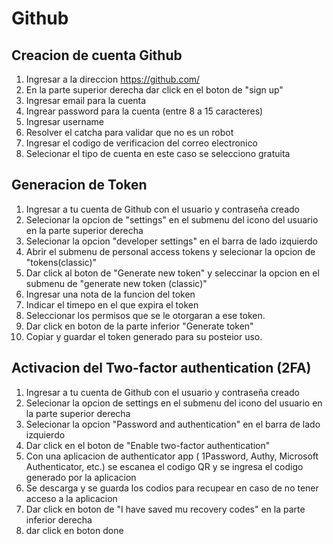 # Github

## Creacion de cuenta Github

1. Ingresar a la direccion https://github.com/
1. En la parte superior derecha dar click en el boton de "sign up"
1. Ingresar email para la cuenta
1. Ingrear password para la cuenta (entre 8 a 15 caracteres)
1. Ingresar username
1. Resolver el catcha para validar que no es un robot
1. Ingresar el codigo de verificacion del correo electronico
1. Selecionar el tipo de cuenta en este caso se selecciono gratuita

## Generacion de Token 

1. Ingresar a tu cuenta de Github con el usuario y contraseña creado
2. Selecionar la opcion de "settings" en el submenu del icono del usuario en la parte superior derecha
3. Selecionar la opcion "developer settings" en el barra de lado izquierdo
4. Abrir el submenu de personal access tokens y selecionar la opcion de "tokens(classic)"
5. Dar click al boton de "Generate new token" y seleccinar la opcion en el submenu de "generate new token (classic)"
6. Ingresar una nota de la funcion del token 
7. Indicar el timepo en el que expira el token
8. Seleccionar los permisos que se le otorgaran a ese token.
9. Dar click en boton de la parte inferior "Generate token"
10. Copiar y guardar el token generado para su posteior uso.

## Activacion del Two-factor authentication (2FA)

1. Ingresar a tu cuenta de Github con el usuario y contraseña creado
2. Selecionar la opcion de settings en el submenu del icono del usuario en la parte superior derecha
3. Selecionar la opcion "Password and authentication" en el barra de lado izquierdo
4. Dar click en el boton de "Enable two-factor authentication"
5. Con una aplicacion de authenticator app ( 1Password, Authy, Microsoft Authenticator, etc.) se escanea el codigo QR y se ingresa el codigo generado por la aplicacion
6. Se descarga y se guarda los codios para recupear en caso de no tener acceso a la aplicacion
7. Dar click en boton de "I have saved mu recovery codes" en la parte inferior derecha
8. dar click en boton done
